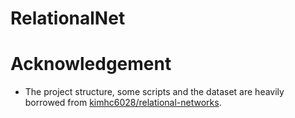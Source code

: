 # RelationalNet
# Acknowledgement
- The project structure, some scripts and the dataset are heavily borrowed from [kimhc6028/relational-networks](https://github.com/kimhc6028/relational-networks).
